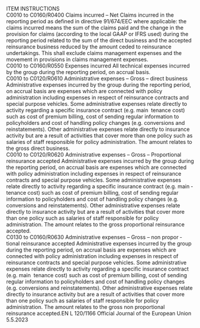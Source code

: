  
ITEM  INSTRUCTIONS  
C0010 to 
C0160/R0400  Claims incurred – Net  Claims incurred in the reporting period as defined in directive 91/674/EEC where 
applicable: the claims incurred means the sum of the claims paid and the change in 
the provision for claims (according to the local GAAP or IFRS used) during the 
reporting period related to the sum of the direct business and the accepted reinsurance 
business reduced by the amount ceded to reinsurance undertakings. 
This shall exclude claims management expenses and the movement in provisions in 
claims management expenses.  
C0010 to 
C0160/R0550  Expenses incurred  All technical expenses incurred by the group during the reporting period, on accrual 
basis.  
C0010 to 
C0120/R0610  Administrative expenses 
– Gross – direct business  Administrative expenses incurred by the group during the reporting period, on accrual 
basis are expenses which are connected with policy administration including expenses 
in respect of reinsurance contracts and special purpose vehicles. Some administrative 
expenses relate directly to activity regarding a specific insurance contract (e.g. main ­
tenance cost) such as cost of premium billing, cost of sending regular information to 
policyholders and cost of handling policy changes (e.g. conversions and reinstatements). 
Other administrative expenses relate directly to insurance activity but are a result of 
activities that cover more than one policy such as salaries of staff responsible for policy 
administration. 
The amount relates to the gross direct business.  
C0010 to 
C0120/R0620  Administrative expenses 
– Gross – Proportional 
reinsurance accepted  Administrative expenses incurred by the group during the reporting period, on accrual 
basis are expenses which are connected with policy administration including expenses 
in respect of reinsurance contracts and special purpose vehicles. Some administrative 
expenses relate directly to activity regarding a specific insurance contract (e.g. main ­
tenance cost) such as cost of premium billing, cost of sending regular information to 
policyholders and cost of handling policy changes (e.g. conversions and reinstatements). 
Other administrative expenses relate directly to insurance activity but are a result of 
activities that cover more than one policy such as salaries of staff responsible for policy 
administration. 
The amount relates to the gross proportional reinsurance accepted.  
C0130 to 
C0160/R0630  Administrative expenses 
– Gross – non propor ­
tional reinsurance 
accepted  Administrative expenses incurred by the group during the reporting period, on accrual 
basis are expenses which are connected with policy administration including expenses 
in respect of reinsurance contracts and special purpose vehicles. Some administrative 
expenses relate directly to activity regarding a specific insurance contract (e.g. main ­
tenance cost) such as cost of premium billing, cost of sending regular information to 
policyholders and cost of handling policy changes (e.g. conversions and reinstatements). 
Other administrative expenses relate directly to insurance activity but are a result of 
activities that cover more than one policy such as salaries of staff responsible for policy 
administration. 
The amount relates to the gross non proportional reinsurance accepted.EN  L 120/1166 Official Journal of the European Union 5.5.2023